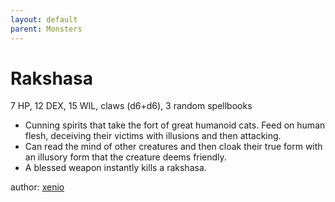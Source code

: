 ```yaml
---
layout: default
parent: Monsters
---
```

# Rakshasa
7 HP, 12 DEX, 15 WIL, claws (d6+d6), 3 random spellbooks
- Cunning spirits that take the fort of great humanoid cats. Feed on human flesh, deceiving their victims with illusions and then attacking. 
- Can read the mind of other creatures and then cloak their true form with an illusory form that the creature deems friendly.
- A blessed weapon instantly kills a rakshasa.

author: [xenio](https://xenioinabottle.blogspot.com)
